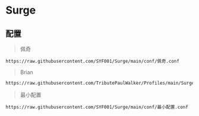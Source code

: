 #  Surge
## 配置

>佩奇

    https://raw.githubusercontent.com/SYF001/Surge/main/conf/佩奇.conf

>Brian

    https://raw.githubusercontent.com/TributePaulWalker/Profiles/main/Surge/Surge%20Pro.conf

>最小配置

    https://raw.githubusercontent.com/SYF001/Surge/main/conf/最小配置.conf

